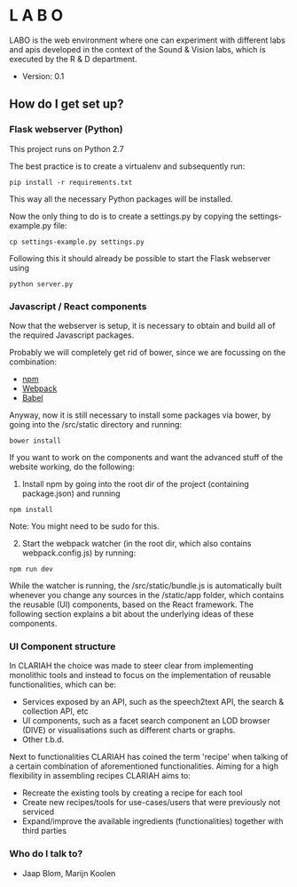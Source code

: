 # L A B O

LABO is the web environment where one can experiment with different labs and apis developed in the context of the Sound & Vision labs, which is executed by the R & D department.

* Version: 0.1

## How do I get set up?

### Flask webserver (Python)

This project runs on Python 2.7

The best practice is to create a virtualenv and subsequently run:

```
pip install -r requirements.txt
```

This way all the necessary Python packages will be installed.

Now the only thing to do is to create a settings.py by copying the settings-example.py file:

```
cp settings-example.py settings.py
```

Following this it should already be possible to start the Flask webserver using

```
python server.py
```


### Javascript / React components

Now that the webserver is setup, it is necessary to obtain and build all of the required Javascript packages.

Probably we will completely get rid of bower, since we are focussing on the combination:

* [npm](https://www.npmjs.com/)
* [Webpack](https://webpack.github.io/)
* [Babel](https://babeljs.io/)

Anyway, now it is still necessary to install some packages via bower, by going into the /src/static directory and running:

```
bower install
```

If you want to work on the components and want the advanced stuff of the website working, do the following:

1. Install npm by going into the root dir of the project (containing package.json) and running

```
npm install
```

Note: You might need to be sudo for this.

2. Start the webpack watcher (in the root dir, which also contains webpack.config.js) by running:

```
npm run dev
```

While the watcher is running, the /src/static/bundle.js is automatically built whenever you change any sources in the /static/app folder, which contains the reusable (UI) components, based on the React framework. The following section explains a bit about the underlying ideas of these components.


### UI Component structure

In CLARIAH the choice was made to steer clear from implementing monolithic tools and instead to focus on the implementation of
reusable functionalities, which can be:

* Services exposed by an API, such as the speech2text API, the search & collection API, etc
* UI components, such as a facet search component an LOD browser (DIVE) or visualisations such as different charts or graphs.
* Other t.b.d.

Next to functionalities CLARIAH has coined the term 'recipe' when talking of a certain combination of aforementioned functionalities.
Aiming for a high flexibility in assembling recipes CLARIAH aims to:

* Recreate the existing tools by creating a recipe for each tool
* Create new recipes/tools for use-cases/users that were previously not serviced
* Expand/improve the available ingredients (functionalities) together with third parties



### Who do I talk to? ###

* Jaap Blom, Marijn Koolen